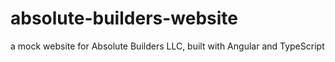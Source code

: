 # absolute-builders-website
a mock website for Absolute Builders LLC, built with Angular and TypeScript
